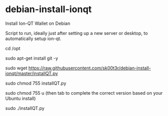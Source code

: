 # debian-install-ionqt
Install Ion-QT Wallet on Debian

Script to run, ideally just after setting up a new server or desktop, to automatically setup ion-qt.

cd /opt

sudo apt-get install git -y

sudo wget https://raw.githubusercontent.com/sk00t3r/debian-install-ionqt/master/installQT.py

sudo chmod 755 installQT.py

sudo chmod 755 u (then tab to complete the correct version based on your Ubuntu install)

sudo ./installQT.py
